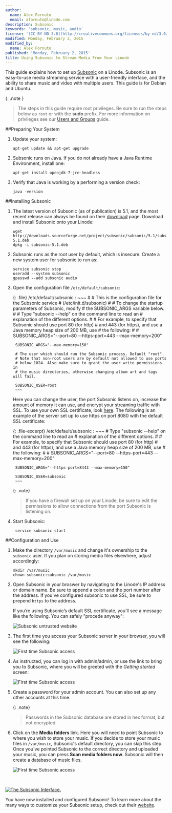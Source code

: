 ```yaml
---
author:
  name: Alex Fornuto
  email: afornuto@linode.com
description: Subsonic
keywords: 'subsonic, music, audio'
license: '[CC BY-ND 3.0](http://creativecommons.org/licenses/by-nd/3.0/us/)'
modified: Monday, February 2, 2015
modified_by:
  name: Alex Fornuto
published: 'Monday, February 2, 2015'
title: Using Subsonic to Stream Media From Your Linode
---
```


This guide explains how to set up [Subsonic](http://subsonic.org) on a Linode. Subsonic is an easy-to-use media streaming service with a user-friendly interface, and the ability to share music and video with multiple users.  This guide is for Debian and Ubuntu.

{: .note }
>The steps in this guide require root privileges. Be sure to run the steps below as `root` or with the **sudo** prefix. For more information on privileges see our [Users and Groups](/docs/tools-reference/linux-users-and-groups) guide.

##Preparing Your System

1.  Update your system:

        apt-get update && apt-get upgrade

2.  Subsonic runs on Java. If you do not already have a Java Runtime Environment, install one:

        apt-get install openjdk-7-jre-headless

3.  Verify that Java is working by a performing a version check:

        java -version


##Installing Subsonic

1.  The latest version of Subsonic (as of publication) is 5.1, and the most recent release can always be found on their [download](http://www.subsonic.org/pages/download.jsp) page. Download and install Subsonic onto your Linode:

        wget http://downloads.sourceforge.net/project/subsonic/subsonic/5.1/subsonic-5.1.deb
        dpkg -i subsonic-5.1.deb

2.  Subsonic runs as the root user by default, which is insecure. Create a new system user for subsonic to run as:

        service subsonic stop
        useradd --system subsonic
        gpasswd --add subsonic audio

3. Open the configuration file `/etc/default/subsonic`:

    {: .file}
    /etc/default/subsonic
    :   ~~~
        # 
        # This is the configuration file for the Subsonic service
        # (/etc/init.d/subsonic)
        #
        # To change the startup parameters of Subsonic, modify
        # the SUBSONIC_ARGS variable below.
        #
        # Type "subsonic --help" on the command line to read an
        # explanation of the  different options.
        #
        # For example, to specify that Subsonic should use port 80 (for http)
        # and 443 (for https), and use a Java memory heap size of 200 MB, use
        # the following:
        #
        # SUBSONIC_ARGS="--port=80 --https-port=443 --max-memory=200"
        
        SUBSONIC_ARGS="--max-memory=150"

        # The user which should run the Subsonic process. Default "root".
        # Note that non-root users are by default not allowed to use ports
        # below 1024. Also make sure to grant the user write permissions in
        # the music directories, otherwise changing album art and tags will fail.

        SUBSONIC_USER=root
        ~~~

    Here you can change the user, the port Subsonic listens on, increase the amount of memory it can use, and encrypt your streaming traffic with SSL. To use your own SSL certificate, look [here](http://www.subsonic.org/pages/getting-started.jsp#4). The following is an example of the server set up to use https on port 8080 with the default SSL certificate:

    {: .file-excerpt}
    /etc/default/subsonic
    :   ~~~
        # Type "subsonic --help" on the command line to read an
        # explanation of the different options.
        #
        # For example, to specify that Subsonic should use port 80 (for http)
        # and 443 (for https), and use a Java memory heap size of 200 MB, use
        # the following:
        #
        # SUBSONIC_ARGS="--port=80 --https-port=443 --max-memory=200"
        
        SUBSONIC_ARGS="--https-port=8443 --max-memory=150"
        
        SUBSONIC_USER=subsonic
        ~~~

    {: .note}
    >
    >If you have a firewall set up on your Linode, be sure to edit the permissions to allow connections from the port Subsonic is listening on.

3. Start Subsonic:

        service subsonic start

##Configuration and Use

1.  Make the directory `/var/music` and change it's ownership to the `subsonic` user. If you plan on storing media files elsewhere, adjust accordingly:

        mkdir /var/music
        chown subsonic:subsonic /var/music

2.  Open Subsonic in your broswer by navigating to the Linode's IP address or domain name. Be sure to append a colon and the port number after the address. If you've configured subsonic to use SSL, be sure to prepend `https` to the address.

    If you’re using Subsonic’s default SSL certificate, you’ll see a message like the following. You can safely "procede anyway":

    ![Subsonic untrusted website](/docs/assets/untrusted-connection.png)

3.  The first time you access your Subsonic server in your browser, you will see the following: 

    ![First time Subsonic access](/docs/assets/subsonic-firstlogin.png)

4.  As instructed, you can log in with admin/admin, or use the link to bring you to Subsonic, where you will be greeted with the *Getting started* screen:

    ![First time Subsonic access](/docs/assets/subsonic-gettingstarted.png)

5. Create a password for your admin account. You can also set up any other accounts at this time. 

    {: .note}
    >
	>Passwords in the Subsonic database are stored in hex format, but not encrypted.

6.  Click on the **Media folders** link. Here you will need to point Subsonic to where you wish to store your music. If you decide to store your music files in `/var/music`, Subsonic's default directory, you can skip this step. Once you've pointed Subsonic to the correct directory and uploaded your music, you can press **Scan media folders now**. Subsonic will then create a database of music files.

    ![First time Subsonic access](/docs/assets/subsonic-foldersetup.png)

&nbsp;

[![The Subsonic Interface.](/docs/assets/subsonic-setup_small.png)](/docs/assets/subsonic-setup.png)

You have now installed and configured Subsonic! To learn more about the many ways to customize your Subsonic setup, check out their [website](http://subsonic.org/).



